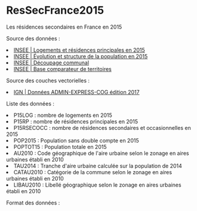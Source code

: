 # ResSecFrance2015
Les résidences secondaires en France en 2015

Source des données :

<li><a href="https://www.insee.fr/fr/statistiques/3564300?sommaire=3561690">INSEE | Logements et résidences principales en 2015</a><br>
<li><a href="https://www.insee.fr/fr/statistiques/3564100?sommaire=3561107#consulter">INSEE | Évolution et structure de la population en 2015</a><br>
<li><a href="https://www.insee.fr/fr/information/2028028">INSEE | Découpage communal</a><br>
<li><a href="https://www.insee.fr/fr/statistiques/2521169">INSEE | Base comparateur de territoires</a><br>

Source des couches vectorielles :<br>

<li><a href="http://professionnels.ign.fr/adminexpress#tab-3">IGN | Données ADMIN-EXPRESS-COG édition 2017<a><br>
  
Liste des données :

<li>P15LOG : nombre de logements en 2015<br>
<li>P15RP : nombre de résidences principales en 2015<br>
<li>P15RSECOCC : nombre de résidences secondaires et occasionnelles en 2015<br>
<li>POP2015 : Population sans double compte en 2015<br>
<li>POPTOT15 : Population totale en 2015<br>
<li>AU2010 : Code géographique de l'aire urbaine selon le zonage en aires urbaines établi en 2010<br>
<li>TAU2014 : Tranche d'aire urbaine calculée sur la population de 2014<br>
<li>CATAU2010 : Catégorie de la commune selon le zonage en aires urbaines établi en 2010<br>
<li>LIBAU2010 : Libellé géographique selon le zonage en aires urbaines établi en 2010<br>
  
  Format des données :

